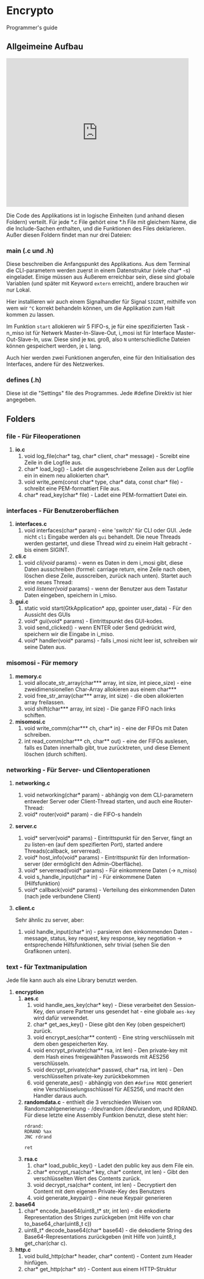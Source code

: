 # Encrypto
Programmer's guide
## Allgeimeine Aufbau

<iframe  title="YouTube video player" width="480" height="390" src="https://www.youtube.com/watch?v=acCzIUE8qwc" frameborder="0" allowfullscreen></iframe>

Die Code des Applikations ist in logische Einheiten (und anhand diesen Foldern) verteilt. Für jede *.c File gehört eine *.h File mit gleichem Name, die die Include-Sachen enthalten, und die Funktionen des Files deklarieren. Außer diesen Foldern findet man nur drei Dateien:
### main (.c und .h)
Diese beschreiben die Anfangspunkt des Applikations. Aus dem Terminal die CLI-parametern werden zuerst in einem Datenstruktur (viele char* -s) eingeladet. Einige müssen aus Äußerem erreichbar sein, diese sind globale Variablen (und später mit Keyword `extern` erreicht), andere brauchen wir nur Lokal. 

Hier installieren wir auch einem Signalhandler für Signal `SIGINT`, mithilfe von wem wir `^C` korrekt behandeln können, um die Applikation zum Halt kommen zu lassen.

Im Funktion `start` allokieren wir 5 FIFO-s, je für eine spezifizierten Task - n_miso ist für Netwerk Master-In-Slave-Out, i_mosi ist für Interface Master-Out-Slave-In, usw. Diese sind je `N`x`L` groß, also `N` unterschiedliche Dateien können gespeichert werden, je `L` lang. 

Auch hier werden zwei Funktionen angerufen, eine für den Initialisation des Interfaces, andere für des Netzwerkes.
### defines (.h)
Diese ist die "Settings" file des Programmes. Jede #define Direktiv ist hier angegeben.

## Folders
### **file** - Für Fileoperationen
1. **io.c**
    1. void log_file(char* tag, char* client, char* message) -  Screibt eine Zeile in die Logfile aus.
    1. char* load_log() - Ladet die ausgeschriebene Zeilen aus der Logfile ein in einem neu allokierten char*.
    1. void write_pem(const char* type, char* data, const char* file) - schreibt eine PEM-formattiert File aus.
    1. char* read_key(char* file) - Ladet eine PEM-formattiert Datei ein.
### **interfaces** - Für Benutzeroberflächen
1. **interfaces.c**
    1. void interfaces(char* param) - eine 'switch' für CLI oder GUI. Jede nicht `cli` Eingabe werden als `gui` behandelt. Die neue Threads werden gestartet, und diese Thread wird zu eineim Halt gebracht - bis einem SIGINT.
1. **cli.c**
    1. void *cli(void* params) - wenn es Daten in dem i_mosi gibt, diese Daten ausschreiben (formel: carriage return, eine Zeile nach oben, löschen diese Zeile, ausscreiben, zurück nach unten). Startet auch eine neues Thread:
    1. void *listener(void* params) - wenn der Benutzer aus dem Tastatur Daten eingeben, speichern in i_miso.
1. **gui.c**
    1. static void start(GtkApplication* app, gpointer user_data) - Für den Aussicht des GUIs
    1. void* gui(void* params) - Eintrittspunkt des GUI-kodes.
    1. void send_clicked() - wenn ENTER oder Send gedrückt wird, speichern wir die Eingabe in i_miso.
    1. void* handler(void* params) - falls i_mosi nicht leer ist, schreiben wir seine Daten aus.
### **misomosi** - Für memory
1. **memory.c**
    1. void allocate_str_array(char*** array, int size, int piece_size) - eine zweidimensionellen Char-Array allokieren aus einem char***
    1. void free_str_array(char*** array, int size) - die oben allokierten array freilassen.
    1. void shift(char*** array, int size) - Die ganze FIFO nach links schiften.
1. **misomosi.c**
    1. void write_comm(char*** ch, char* in) - eine der FIFOs mit Daten schreiben.
    1. int read_comm(char*** ch, char** out) - eine der FIFOs auslesen, falls es Daten innerhalb gibt, true zurücktreten, und diese Element löschen (durch schiften).
### **networking** - Für Server- und Clientoperationen
1. **networking.c**
    1. void networking(char* param) - abhängig von dem CLI-parametern entweder Server oder Client-Thread starten, und auch eine Router-Thread:
    1. void* router(void* param) - die FIFO-s handeln
1. **server.c**
    1. void* server(void* params) - Eintrittspunkt für den Server, fängt an zu listen-en (auf dem spezifierten Port), started andere Threads(callback, serverread).
    1. void* host_info(void* params) - Eintrittspunkt für den Information-server (der ermöglicht den Admin-Oberfläche).
    1. void* serverread(void* params) - Für einkommene Daten (-> n_miso)
    1. void s_handle_input(char* in) - Für einkommene Daten (Hilfsfunktion)
    1. void* callback(void* params) - Verteilung des einkommenden Daten (nach jede verbundene Client)
1. **client.c**
    
    Sehr ähnlic zu server, aber:
    1. void handle_input(char* in) - parsieren den einkommenden Daten - message, status, key request, key response, key negotiation -> entsprechende Hilfsfunktionen, sehr trivial (sehen Sie den Grafikonen unten).
### **text** - für Textmanipulation


Jede file kann auch als eine Library benutzt werden.
1. **encryption**
    1. **aes.c**
        1. void handle_aes_key(char* key) - Diese verarbeitet den Session-Key, den unsere Partner uns gesendet hat - eine globale `aes-key` wird dafür verwendet.
        1. char* get_aes_key() - Diese gibt den Key (oben gespeichert) zurück.
        1. void encrypt_aes(char** content) - Eine string verschlüsseln mit dem oben gespeicherten Key.
        1. void encrypt_private(char** rsa, int len) - Den private-key mit dem Hash eines freigewählten Passwords mit AES256 verschlüsseln.
        1. void decrypt_private(char* passwd, char* rsa, int len) - Den verschlüsselten private-key zurückbekommen
        1. void generate_aes() - abhängig von den `#define MODE` generiert eine Verschlüsselungsschlüssel für AES256, und macht den Handler daraus auch.
    1. **randomdata.c** - enthielt die 3 verschieden Weisen von Randomzahlgenerierung - /dev/random /dev/urandom, und RDRAND. Für diese letzte eine Assembly Funtkion benutzt, diese steht hier:
        ```
        rdrand:
        RDRAND %ax
        JNC rdrand

        ret
        ```
    1. **rsa.c**
        1. char* load_public_key() - Ladet den public key aus dem File ein.
        1. char* encrypt_rsa(char* key, char* content, int len) - Gibt den verschlüsselten Wert des Contents zurück.
        1. void decrypt_rsa(char* content, int len) - Decryptiert den Content mit dem eigenen Private-Key des Benutzers
        1. void generate_keypair() - eine neue Keypair generieren
1. **base64**
    1. char* encode_base64(uint8_t* str, int len) - die enkodierte Representation des Striges zurückgeben (mit Hilfe von char to_base64_char(uint8_t c))
    1. uint8_t* decode_base64(char* base64) - die dekodierte String des Base64-Representations zurückgeben (mit Hilfe von )uint8_t get_char(char c).
1. **http.c**
    1. void build_http(char* header, char* content) - Content zum Header hinfügen.
    1. char* get_http(char* str) - Content aus einem HTTP-Struktur
